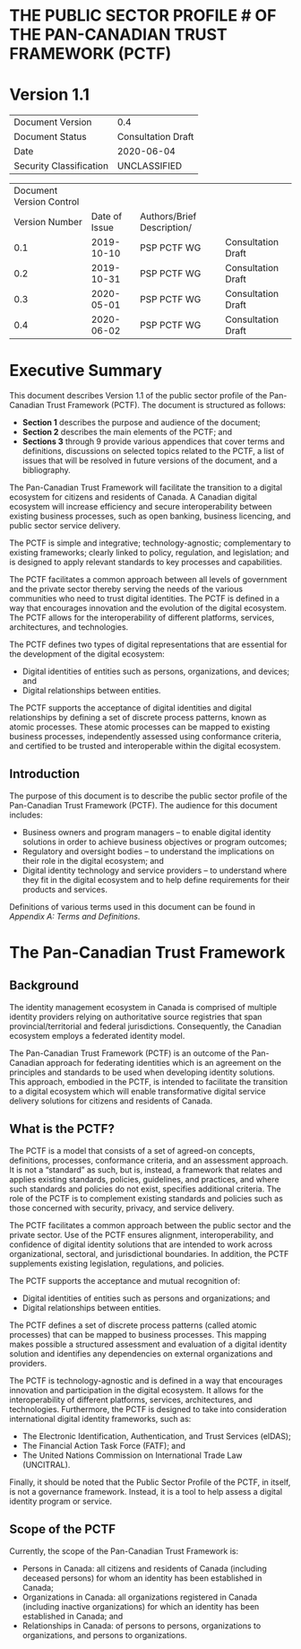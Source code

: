 # THE PUBLIC SECTOR PROFILE # OF THE PAN-CANADIAN TRUST FRAMEWORK (PCTF)
# Version 1.1
|                |     |
|----------------|-----|
|Document Version| 0.4 |
|Document Status| Consultation Draft|
|Date| 2020-06-04 |
|Security Classification| UNCLASSIFIED |


|                |     |          |        |
|----------------|-----|----------|--------|
|Document Version Control |
|Version Number| Date of Issue|Authors/Brief Description/
|0.1 |2019-10-10 |PSP PCTF WG |Consultation Draft|
|0.2 |2019-10-31 |PSP PCTF WG |Consultation Draft|
|0.3 |2020-05-01 |PSP PCTF WG |Consultation Draft|
|0.4 |2020-06-02 |PSP PCTF WG |Consultation Draft

# Executive Summary
This document describes Version 1.1 of the public sector profile of the Pan-Canadian Trust Framework (PCTF). The document is structured as follows:

* **Section 1** describes the purpose and audience of the document; 
* **Section 2** describes the main elements of the PCTF; and 
* **Sections 3** through 9 provide various appendices that cover terms and definitions, discussions on selected topics related to the PCTF, a list of issues that will be resolved in future versions of the document, and a bibliography.

The Pan-Canadian Trust Framework will facilitate the transition to a digital ecosystem for citizens and residents of Canada. A Canadian digital ecosystem will increase efficiency and secure interoperability between existing business processes, such as open banking, business licencing, and public sector service delivery. 

The PCTF is simple and integrative; technology-agnostic; complementary to existing frameworks; clearly linked to policy, regulation, and legislation; and is designed to apply relevant standards to key processes and capabilities.

The PCTF facilitates a common approach between all levels of government and the private sector thereby serving the needs of the various communities who need to trust digital identities. The PCTF is defined in a way that encourages innovation and the evolution of the digital ecosystem. The PCTF allows for the interoperability of different platforms, services, architectures, and technologies. 

The PCTF defines two types of digital representations that are essential for the development of the digital ecosystem:
* Digital identities of entities such as persons, organizations, and devices; and
* Digital relationships between entities. 

The PCTF supports the acceptance of digital identities and digital relationships by defining a set of discrete process patterns, known as atomic processes. These atomic processes can be mapped to existing business processes, independently assessed using conformance criteria, and certified to be trusted and interoperable within the digital ecosystem.

## Introduction

The purpose of this document is to describe the public sector profile of the Pan-Canadian Trust Framework (PCTF). 
The audience for this document includes:
* Business owners and program managers – to enable digital identity solutions in order to achieve business objectives or program outcomes;
* Regulatory and oversight bodies – to understand the implications on their role in the digital ecosystem; and
* Digital identity technology and service providers – to understand where they fit in the digital ecosystem and to help define requirements for their products and services.

Definitions of various terms used in this document can be found in _Appendix A: Terms and Definitions_. 

# The Pan-Canadian Trust Framework

## Background
The identity management ecosystem in Canada is comprised of multiple identity providers relying on authoritative source registries that span provincial/territorial and federal jurisdictions. Consequently, the Canadian ecosystem employs a federated identity model. 

The Pan-Canadian Trust Framework (PCTF) is an outcome of the Pan-Canadian approach for federating identities which is an agreement on the principles and standards to be used when developing identity solutions. This approach, embodied in the PCTF, is intended to facilitate the transition to a digital ecosystem which will enable transformative digital service delivery solutions for citizens and residents of Canada. 

## What is the PCTF?

The PCTF is a model that consists of a set of agreed-on concepts, definitions, processes, conformance criteria, and an assessment approach. It is not a “standard” as such, but is, instead, a framework that relates and applies existing standards, policies, guidelines, and practices, and where such standards and policies do not exist, specifies additional criteria. The role of the PCTF is to complement existing standards and policies such as those concerned with security, privacy, and service delivery.

The PCTF facilitates a common approach between the public sector and the private sector. Use of the PCTF ensures alignment, interoperability, and confidence of digital identity solutions that are intended to work across organizational, sectoral, and jurisdictional boundaries. In addition, the PCTF supplements existing legislation, regulations, and policies. 

The PCTF supports the acceptance and mutual recognition of:
* Digital identities of entities such as persons and organizations; and
* Digital relationships between entities.

The PCTF defines a set of discrete process patterns (called atomic processes) that can be mapped to business processes. This mapping makes possible a structured assessment and evaluation of a digital identity solution and identifies any dependencies on external organizations and providers.

The PCTF is technology-agnostic and is defined in a way that encourages innovation and participation in the digital ecosystem. It allows for the interoperability of different platforms, services, architectures, and technologies. Furthermore, the PCTF is designed to take into consideration international digital identity frameworks, such as: 
* The Electronic Identification, Authentication, and Trust Services (eIDAS); 
* The Financial Action Task Force (FATF); and 
* The United Nations Commission on International Trade Law (UNCITRAL).

Finally, it should be noted that the Public Sector Profile of the PCTF, in itself, is not a governance framework. Instead, it is a tool to help assess a digital identity program or service. 

## Scope of the PCTF
Currently, the scope of the Pan-Canadian Trust Framework is:
* Persons in Canada: all citizens and residents of Canada (including deceased persons) for whom an identity has been established in Canada;
* Organizations in Canada: all organizations registered in Canada (including inactive organizations) for which an identity has been established in Canada; and
* Relationships in Canada: of persons to persons, organizations to organizations, and persons to organizations.

